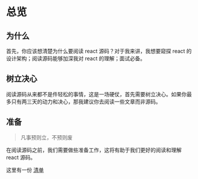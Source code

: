 # 总览

## 为什么

首先，你应该想清楚为什么要阅读 react 源码？对于我来讲，我想要窥探 react 的设计架构；阅读源码能够加深我对 react 的理解；面试必备。

## 树立决心

阅读源码从来都不是件轻松的事情，这是一场硬仗，首先需要树立决心。如果你最多只有两三天的动力和决心，那我建议你去阅读一些文章而非源码。

## 准备

> 凡事预则立，不预则废

在阅读源码之前，我们需要做些准备工作，这将有助于我们更好的阅读和理解 react 源码。

这里有一份 [清单](./%E6%B8%85%E5%8D%95.md)
